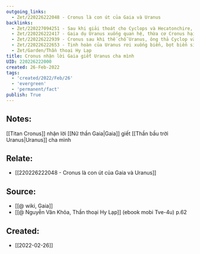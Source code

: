 ```yaml
---
outgoing_links:
  - Zet/220226222048 - Cronus là con út của Gaia và Uranus
backlinks:
  - Zet/220227094251 - Sau khi giải thoát cho Cyclops và Hecatonchire, Cronus xích mích với họ và nhốt họ lại Tartarus
  - Zet/220226222417 - Gaia dụ Uranus xuống quan hệ, thừa cơ Cronus hại Uranus
  - Zet/220226222939 - Cronus sau khi thế chỗ Uranus, ông thả Cyclop và Hecatonchire ra khỏi Tartarus
  - Zet/220226222653 - Tinh hoàn của Uranus rơi xuống biển, bọt biển sinh ra Aphrodite
  - Zet/Garden/Thần thoại Hy Lạp
title: Cronus nhận lời Gaia giết Uranus cha mình
UID: 220226222000
created: 26-Feb-2022
tags:
  - 'created/2022/Feb/26'
  - 'evergreen'
  - 'permanent/fact'
publish: True
---
```

## Notes:
[[Titan Cronus]] nhận lời [[Nữ thần Gaia|Gaia]] giết [[Thần bầu trời Uranus|Uranus]] cha mình

## Relate:
- [[220226222048 - Cronus là con út của Gaia và Uranus]]

## Source:
- [[@ wiki, Gaia]]
- [[@ Nguyễn Văn Khỏa, Thần thoại Hy Lạp]] (ebook mobi Tve-4u) p.62




## Created:
- [[2022-02-26]]
